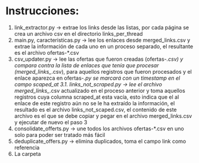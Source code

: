 # Instrucciones:
1. link_extractor.py -> extrae los links desde las listas, por cada página se crea un archivo csv en el directorio links_per_thread
2. main.py, caracteristicas.py -> lee los enlaces desde merged_links.csv y extrae la información de cada uno en un proceso separado, el resultante es el archivo ofertas-*.csv
3. csv_updater.py -> lee las ofertas que fueron creadas (ofertas-*.csv) y compara contra la lista de enlaces que tenía que procesar (merged_links_*.csv), para aquellos registros que fueron procesados y el enlace aparezca en ofertas-*.py se marcará con un timestamp en el campo scaped_at
3.1. links_not_scraped.py -> lee el archivo merged_links_*.csv actualizado en el proceso anterior y toma aquellos registros cuya columna scraped_at esta vacía, esto indica que el al enlace de este registro aún no se le ha extraído la información, el resultado es el archivo links_not_scaped.csv, el contenido de este archivo es el que se debe copiar y pegar en el archivo merged_links.csv y ejecutar de nuevo el paso 3
4. consolidate_offerts.py -> une todos los archivos ofertas-*.csv en uno solo para poder ser tratado más fácil
5. deduplicate_offers.py -> elimina duplicados, toma el campo link como referencia
6. La carpeta 